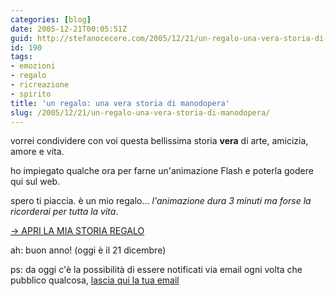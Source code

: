 ```yaml
---
categories: [blog]
date: 2005-12-21T00:05:51Z
guid: http://stefanocecere.com/2005/12/21/un-regalo-una-vera-storia-di-manodopera/
id: 190
tags:
- emozioni
- regalo
- ricreazione
- spirito
title: 'un regalo: una vera storia di manodopera'
slug: /2005/12/21/un-regalo-una-vera-storia-di-manodopera/
---
```


<a href="http://stefanocecere.com/wp-content/mani.html" target="_blank"><img src='/wp-content/manine.jpg' alt='' align='left' /></a>vorrei condividere con voi questa bellissima storia **vera** di arte, amicizia, amore e vita.

ho impiegato qualche ora per farne un'animazione Flash e poterla godere qui sul web.

spero ti piaccia. è un mio regalo… _l'animazione dura 3 minuti ma forse la ricorderai per tutta la vita_.

 <a href="http://stefanocecere.com/wp-content/mani.html" target="_blank">-> APRI LA MIA STORIA REGALO</a>

ah: buon anno! (oggi è il 21 dicembre)

ps: da oggi c'è la possibilità di essere notificati via email ogni volta che pubblico qualcosa, [lascia qui la tua email](http://stefanocecere.com/subscribe.php)
